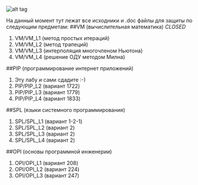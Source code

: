 ![alt tag](http://s5.pikabu.ru/post_img/2015/04/21/11/1429639209_944006780.jpg)

На данный момент тут лежат все исходники и .doc файлы для защиты по следующим предметам:
##VM (вычислительная математика) *CLOSED*
1. VM/VM_L1 (метод простых итераций)
2. VM/VM_L2 (метод трапеций)
3. VM/VM_L3 (интерполяция многочленом Ньютона)
4. VM/VM_L4 (решение ОДУ методом Милна)

##PIP (программирование интернет приложений)
1. Эту лабу и сами сдадите :-)
2. PIP/PIP_L2 (вариант 1722)
3. PIP/PIP_L3 (вариант 1779)
4. PIP/PIP_L4 (вариант 1833)

##SPL (языки системного программирования)
1. SPL/SPL_L1 (вариант 1-2-1)
2. SPL/SPL_L2 (вариант 2)
3. SPL/SPL_L3 (вариант 2)
4. SPL/SPL_L4 (вариант 2)

##OPI (основы программной инженерии)
1. OPI/OPI_L1 (вариант 208)
2. OPI/OPI_L2 (вариант 224)
3. OPI/OPI_L3 (вариант 247)
